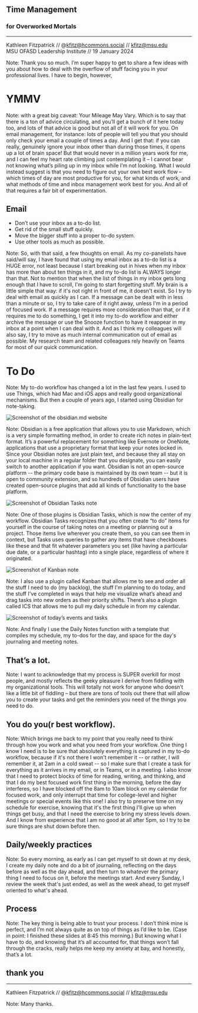 ## Time Management 
### for Overworked Mortals
---
<smaller>Kathleen Fitzpatrick // @kfitz@hcommons.social // kfitz@msu.edu<br />
MSU OFASD Leadership Institute // 19 January 2024</smaller>

Note: Thank you so much. I’m super happy to get to share a few ideas with you about how to deal with the overflow of stuff facing you in your professional lives. I have to begin, however,


# YMMV

Note: with a great big caveat: Your Mileage May Vary. Which is to say that there is a ton of advice circulating, and you’ll get a bunch of it here today too, and lots of that advice is good but not all of it will work for you. On email management, for instance: lots of people will tell you that you should only check your email a couple of times a day. And I get that: if you can really, genuinely ignore your inbox other than during those times, it opens up a lot of brain space! But that would never in a million years work for me, and I can feel my heart rate climbing just contemplating it – I cannot bear not knowing what’s piling up in my inbox while I’m not looking. What I would instead suggest is that you need to figure out your own best work flow – which times of day are most productive for you, for what kinds of work, and what methods of time and inbox management work best for you. And all of that requires a fair bit of experimentation.


## Email
- Don’t use your inbox as a to-do list.
- Get rid of the small stuff quickly.
- Move the bigger stuff into a proper to-do system.
- Use other tools as much as possible.

Note: So, with that said, a few thoughts on email. As my co-panelists have said/will say, I have found that using my email inbox as a to-do list is a HUGE error, not least because I start breaking out in hives when my inbox has more than about ten things in it, and my to-do list is ALWAYS longer than that. Not to mention that when the list of things in my inbox gets long enough that I have to scroll, I'm going to start forgetting stuff. My brain is a little simple that way: if it's not right in front of me, it doesn't exist. So I try to deal with email as quickly as I can. If a message can be dealt with in less than a minute or so, I try to take care of it right away, unless I'm in a period of focused work. If a message requires more consideration than that, or if it requires me to do something, I get it into my to-do workflow and either archive the message or use the Snooze function to have it reappear in my inbox at a point when I can deal with it. And as I think my colleagues will also say, I try to move as much internal communication out of email as possible. My research team and related colleagues rely heavily on Teams for most of our quick communication.


# To Do

Note: My to-do workflow has changed a lot in the last few years. I used to use Things, which had Mac and iOS apps and really good organizational mechanisms. But then a couple of years ago, I started using Obsidian for note-taking.


![Screenshot of the obsidian.md website](images/obsidian.png)

Note: Obsidian is a free application that allows you to use Markdown, which is a very simple formatting method, in order to create rich notes in plain-text format. It’s a powerful replacement for something like Evernote or OneNote, applications that use a proprietary format that keep your notes locked in. Since your Obsidian notes are just plain text, and because they all stay on your local machine in a regular folder that you designate, you can easily switch to another application if you want. Obsidian is not an open-source platform -- the primary code base is maintained by its own team -- but it is open to community extension, and so hundreds of Obsidian users have created open-source plugins that add all kinds of functionality to the base platform.


![Screenshot of Obsidian Tasks note](images/tasks.png)<!-- .element height="65%" width="65%" -->

Note: One of those plugins is Obsidian Tasks, which is now the center of my workflow. Obsidian Tasks recognizes that you often create “to do” items for yourself in the course of taking notes on a meeting or planning out a project. Those items live wherever you create them, so you can see them in context, but Tasks uses queries to gather any items that have checkboxes like these and that fit whatever parameters you set (like having a particular due date, or a particular hashtag) into a single place, regardless of where it originated.


![Screenshot of Kanban note](images/kanban.png)<!-- .element height="85%" width="85%" -->

Note: I also use a plugin called Kanban that allows me to see and order all the stuff I need to do (my backlog), the stuff I'm planning to do today, and the stuff I've completed in ways that help me visualize what’s ahead and drag tasks into new orders as their priority shifts. There’s also a plugin called ICS that allows me to pull my daily schedule in from my calendar.


![Screenshot of today’s events and tasks](images/today.png)<!-- .element height="75%" width="75%" -->

Note: And finally I use the Daily Notes function with a template that compiles my schedule, my to-dos for the day, and space for the day's journaling and meeting notes. 


## That’s a lot.

Note: I want to acknowledge that my process is SUPER overkill for most people, and mostly reflects the geeky pleasure I derive from fiddling with my organizational tools. This will totally not work for anyone who doesn’t like a little bit of fiddling – but there are tons of tools out there that will allow you to create your tasks and get the reminders you need of the things you need to do.


## You do you(r best workflow).

Note: Which brings me back to my point that you really need to think through how you work and what you need from your workflow. One thing I know I need is to be sure that absolutely everything is captured in my to-do workflow, because if it's not there I won't remember it -- or rather, I will remember it, at 2am in a cold sweat -- so I make sure that I create a task for everything as it arrives in my email, or in Teams, or in a meeting. I also know that I need to protect blocks of time for reading, writing, and thinking, and that I do my best focused work first thing in the morning, before the day interferes, so I have blocked off the 8am to 10am block on my calendar for focused work, and only interrupt that time for college-level and higher meetings or special events like this one! I also try to preserve time on my schedule for exercise, knowing that it's the first thing I'll give up when things get busy, and that I need the exercise to bring my stress levels down. And I know from experience that I am no good at all after 5pm, so I try to be sure things are shut down before then.


## Daily/weekly practices

Note: So every morning, as early as I can get myself to sit down at my desk, I create my daily note and do a bit of journaling, reflecting on the days before as well as the day ahead, and then turn to whatever the primary thing I need to focus on it, before the meetings start. And every Sunday, I review the week that's just ended, as well as the week ahead, to get myself oriented to what's ahead.


## Process

Note: The key thing is being able to trust your process. I don’t think mine is perfect, and I’m not always quite as on top of things as I’d like to be. (Case in point: I finished these slides at 8:45 this morning.) But knowing what I have to do, and knowing that it’s all accounted for, that things won’t fall through the cracks, really helps me keep my anxiety at bay, and honestly, that’s a lot.


## thank you
---
<smaller>Kathleen Fitzpatrick // @kfitz@hcommons.social // kfitz@msu.edu</smaller>

Note: Many thanks.
